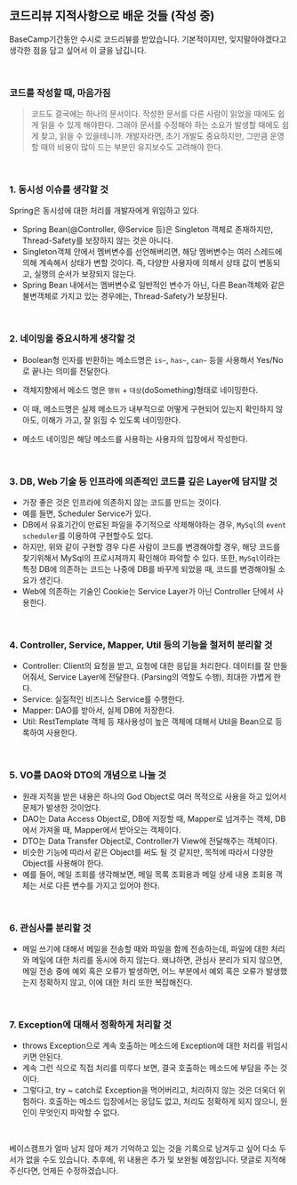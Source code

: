 ## 코드리뷰 지적사항으로 배운 것들 (작성 중)

BaseCamp기간동안 수시로 코드리뷰를 받았습니다.
기본적이지만, 잊지말아야겠다고 생각한 점을 담고 싶어서 이 글을 남깁니다.

<br>

### 코드를 작성할 때, 마음가짐

> 코드도 결국에는 하나의 문서이다. 작성한 문서를 다른 사람이 읽었을 때에도 쉽게 읽을 수 있게 해야한다.
> 그래야 문서를 수정해야 하는 소요가 발생할 때에도 쉽게 찾고, 읽을 수 있을테니까.
> 개발자라면, 초기 개발도 중요하지만, 그만큼 운영할 때의 비용이 많이 드는 부분인 유지보수도 고려해야 한다.

<br>

### 1. 동시성 이슈를 생각할 것

Spring은 동시성에 대한 처리를 개발자에게 위임하고 있다.

- Spring Bean(@Controller, @Service 등)은  Singleton 객체로 존재하지만, Thread-Safety를 보장하지 않는 것은 아니다.
- Singleton객체 안에서 멤버변수를 선언해버리면, 해당 멤버변수는 여러 스레드에 의해 계속해서 상태가 변할 것이다. 즉, 다양한 사용자에 의해서 상태 값이 변동되고, 실행의 순서가 보장되지 않는다.
- Spring Bean 내에서는 멤버변수로 일반적인 변수가 아닌, 다른 Bean객체와 같은 불변객체로 가지고 있는 경우에는, Thread-Safety가 보장된다.

<br>

### 2. 네이밍을 중요시하게 생각할 것

- Boolean형 인자를 반환하는 메소드명은 `is~`, `has~`, `can~` 등을 사용해서 Yes/No로 끝나는 의미를 전달한다.
- 객체지향에서 메소드 명은 `행위` + `대상`(doSomething)형태로 네이밍한다.
- 이 때, 메소드명은 실제 메소드가 내부적으로 어떻게 구현되어 있는지 확인하지 않아도, 이해가 가고, 잘 읽힐 수 있도록 네이밍한다.

- 메소드 네이밍은 해당 메소드를 사용하는 사용자의 입장에서 작성한다.

<br>

### 3. DB, Web 기술 등 인프라에 의존적인 코드를 깊은 Layer에 담지말 것

- 가장 좋은 것은 인프라에 의존하지 않는 코드를 만드는 것이다.
- 예를 들면, Scheduler Service가 있다.
- DB에서 유효기간이 만료된 파일을 주기적으로 삭제해야하는 경우, `MySql`의 `event scheduler`를 이용하여 구현할수도 있다. 
- 하지만, 위와 같이 구현할 경우 다른 사람이 코드를 변경해야할 경우, 해당 코드를 찾기위해서 MySql의 프로시져까지 확인해야 파악할 수 있다. 또한, `MySql`이라는 특정 DB에 의존하는 코드는 나중에 DB를 바꾸게 되었을 때, 코드를 변경해야될 소요가 생긴다.
- Web에 의존하는 기술인 Cookie는 Service Layer가 아닌 Controller 단에서 사용한다.

<br>

### 4. Controller, Service, Mapper, Util 등의 기능을 철저히 분리할 것

- Controller: Client의 요청을 받고, 요청에 대한 응답을 처리한다. 데이터를 잘 만들어줘서, Service Layer에 전달한다. (Parsing의 역할도 수행), 최대한 가볍게 한다.
- Service: 실질적인 비즈니스 Service를 수행한다.
- Mapper: DAO를 받아서, 실제 DB에 저장한다.
- Util: RestTemplate 객체 등 재사용성이 높은 객체에 대해서 Util을 Bean으로 등록하여 사용한다.

<br>

### 5. VO를 DAO와 DTO의 개념으로 나눌 것

- 원래 지적을 받은 내용은 하나의 God Object로 여러 목적으로 사용을 하고 있어서 문제가 발생한 것이었다.
- DAO는 Data Access Object로, DB에 저장할 때, Mapper로 넘겨주는 객체, DB에서 가져올 때, Mapper에서 받아오는 객체이다.
- DTO는 Data Transfer Object로, Controller가 View에 전달해주는 객체이다.
- 비슷한 기능에 따라서 같은 Object를 써도 될 것 같지만, 목적에 따라서 다양한 Object를 사용해야 한다. 
- 예를 들어, 메일 조회를 생각해보면, 메일 목록 조회용과 메일 상세 내용 조회용 객체는 서로 다른 변수를 가지고 있어야 한다.

<br>

### 6. 관심사를 분리할 것

- 메일 쓰기에 대해서 메일을 전송할 때와 파일을 함께 전송하는데, 파일에 대한 처리와 메일에 대한 처리를 동시에 하지 않는다. 왜냐하면, 관심사 분리가 되지 않으면, 메일 전송 중에 예외 혹은 오류가 발생하면, 어느 부분에서 예외 혹은 오류가 발생했는지 정확하지 않고, 이에 대한 처리 또한 복잡해진다.

<br>

### 7. Exception에 대해서 정확하게 처리할 것

- throws Exception으로 계속 호출하는 메소드에 Exception에 대한 처리를 위임시키면 안된다.
- 계속 그런 식으로 직접 처리를 미루다 보면, 결국 호출하는 메소드에 부담을 주는 것이다.
- 그렇다고, try ~ catch로 Exception을 먹어버리고, 처리하지 않는 것은 더욱더 위험하다. 호출하는 메소드 입장에서는 응답도 없고, 처리도 정확하게 되지 않으니, 원인이 무엇인지 파악할 수 없다.

<br>

 베이스캠프가 얼마 남지 않아 제가 기억하고 있는 것을 기록으로 남겨두고 싶어 다소 두서가 없을 수도 있습니다. 추후에, 위 내용은 추가 및 보완될 예정입니다. 댓글로 지적해주신다면, 언제든 수정하겠습니다.

